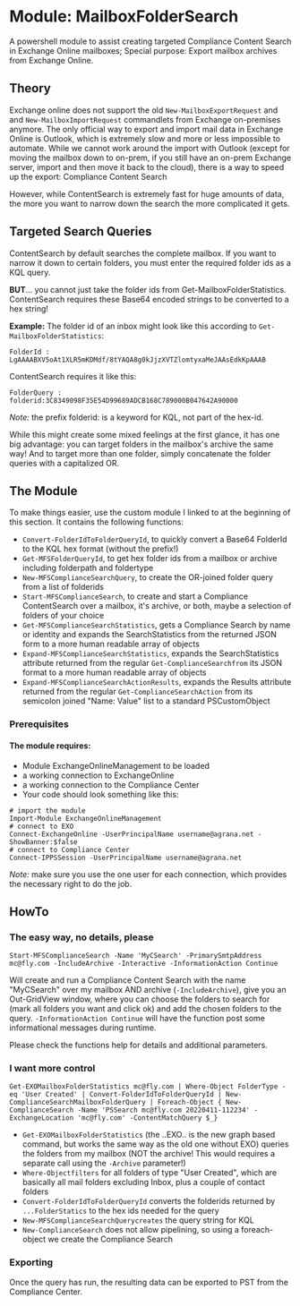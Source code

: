 # Module: MailboxFolderSearch
A powershell module to assist creating targeted Compliance Content Search in Exchange Online mailboxes; Special purpose: Export mailbox archives from Exchange Online.

## Theory

Exchange online does not support the old `New-MailboxExportRequest` and and `New-MailboxImportRequest` commandlets from Exchange on-premises anymore. The only official way to export and import mail data in Exchange Online is Outlook, which is extremely slow and more or less impossible to automate.
While we cannot work around the import with Outlook (except for moving the mailbox down to on-prem, if you still have an on-prem Exchange server, import and then move it back to the cloud), there is a way to speed up the export: Compliance Content Search

However, while ContentSearch is extremely fast for huge amounts of data, the more you want to narrow down the search the more complicated it gets.

## Targeted Search Queries

ContentSearch by default searches the complete mailbox. If you want to narrow it down to certain folders, you must enter the required folder ids as a KQL query.

**BUT**... you cannot just take the folder ids from Get-MailboxFolderStatistics. ContentSearch requires these Base64 encoded strings to be converted to a hex string!

**Example:**
The folder id of an inbox might look like this according to `Get-MailboxFolderStatistics`:
```
FolderId : LgAAAABXV5oAt1XLR5mKDMdf/8tYAQA8g0kJjzXVTZlomtyxaMeJAAsEdkKpAAAB
```
ContentSearch requires it like this:
```
FolderQuery : folderid:3C8349098F35E54D99689ADCB168C789000B047642A90000
```
_Note:_ the prefix folderid: is a keyword for KQL, not part of the hex-id.

While this might create some mixed feelings at the first glance, it has one big advantage: you can target folders in the mailbox's archive the same way! And to target more than one folder, simply concatenate the folder queries with a capitalized OR.

## The Module

To make things easier, use the custom module I linked to at the beginning of this section. It contains the following functions:

* `Convert-FolderIdToFolderQueryId`, to quickly convert a Base64 FolderId to the KQL hex format (without the prefix!)
* `Get-MFSFolderQueryId`, to get hex folder ids from a mailbox or archive including folderpath and foldertype
* `New-MFSComplianceSearchQuery`, to create the OR-joined folder query from a list of folderids
* `Start-MFSComplianceSearch`, to create and start a Compliance ContentSearch over a mailbox, it's archive, or both, maybe a selection of folders of your choice
* `Get-MFSComplianceSearchStatistics`, gets a Compliance Search by name or identity and expands the SearchStatistics from the returned JSON form to a more human readable array of objects
* `Expand-MFSComplianceSearchStatistics`, expands the SearchStatistics attribute returned from the regular `Get-ComplianceSearchfrom` its JSON format to a more human readable array of objects
* `Expand-MFSComplianceSearchActionResults`, expands the Results attribute returned from the regular `Get-ComplianceSearchAction` from its semicolon joined "Name: Value" list to a standard PSCustomObject

### Prerequisites

#### The module requires:

* Module ExchangeOnlineManagement to be loaded
* a working connection to ExchangeOnline
* a working connection to the Compliance Center
* Your code should look something like this:

```
# import the module
Import-Module ExchangeOnlineManagement
# connect to EXO
Connect-ExchangeOnline -UserPrincipalName username@agrana.net -ShowBanner:$false
# connect to Compliance Center
Connect-IPPSSession -UserPrincipalName username@agrana.net
```

_Note:_ make sure you use the one user for each connection, which provides the necessary right to do the job.


## HowTo

### The easy way, no details, please
```
Start-MFSComplianceSearch -Name 'MyCSearch' -PrimarySmtpAddress mc@fly.com -IncludeArchive -Interactive -InformationAction Continue
```
Will create and run a Compliance Content Search with the name "MyCSearch" over my mailbox AND archive (`-IncludeArchive`), give you an Out-GridView window, where you can choose the folders to search for (mark all folders you want and click ok) and add the chosen folders to the query. `-InformationAction Continue` will have the function post some informational messages during runtime.

Please check the functions help for details and additional parameters.

### I want more control
```
Get-EXOMailboxFolderStatistics mc@fly.com | Where-Object FolderType -eq 'User Created' | Convert-FolderIdToFolderQueryId | New-ComplianceSearchMailboxFolderQuery | Foreach-Object { New-ComplianceSearch -Name 'PSSearch mc@fly.com 20220411-112234' -ExchangeLocation 'mc@fly.com' -ContentMatchQuery $_}
```
* `Get-EXOMailboxFolderStatistics` (the ..EXO.. is the new graph based command, but works the same way as the old one without EXO) queries the folders from my mailbox (NOT the archive! This would requires a separate call using the `-Archive` parameter!)
* `Where-Objectfilters` for all folders of type "User Created", which are basically all mail folders excluding Inbox, plus a couple of contact folders
* `Convert-FolderIdToFolderQueryId` converts the folderids returned by `...FolderStatics` to the hex ids needed for the query
* `New-MFSComplianceSearchQuerycreates` the query string for KQL
* `New-ComplianceSearch` does not allow pipelining, so using a foreach-object we create the Compliance Search

### Exporting

Once the query has run, the resulting data can be exported to PST from the Compliance Center.
